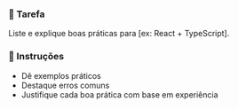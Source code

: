 ### 🎯 Tarefa
Liste e explique boas práticas para [ex: React + TypeScript].

### 📝 Instruções
- Dê exemplos práticos
- Destaque erros comuns
- Justifique cada boa prática com base em experiência

